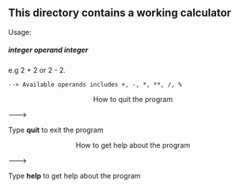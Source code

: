 <h2>This directory contains a working calculator</h2>

Usage: <h5>integer <b>operand</b> integer</h5>
	e.g 2 + 2 or 2 - 2.

	--> Available operands includes +, -, *, **, /, %

<p style="text-align: center">How to quit the program</p>
---> <p>Type <b>quit</b> to exit the program

<p style="text-align: center">How to get help about the program</p>
---> <p>Type <b>help</b> to get help about the program
